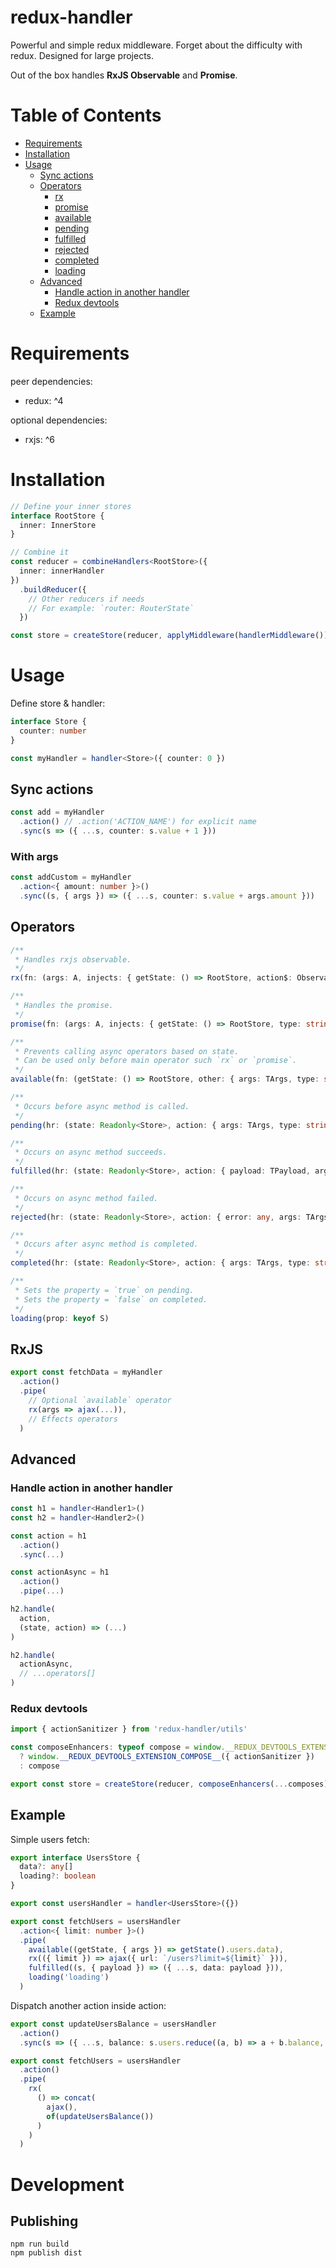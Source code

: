# redux-handler

Powerful and simple redux middleware. Forget about the difficulty with redux. Designed for large projects.

Out of the box handles **RxJS Observable** and **Promise**.

# Table of Contents

- [Requirements](#requirements)
- [Installation](#installation)
- [Usage](#usage)
  - [Sync actions](#sync-actions)
  - [Operators](#operators)
    - [rx](#rx)
    - [promise](#promise)
    - [available](#available)
    - [pending](#pending)
    - [fulfilled](#fulfilled)
    - [rejected](#rejected)
    - [completed](#completed)
    - [loading](#loading)
  - [Advanced](#advanced)
    - [Handle action in another handler](#handle-action-in-another-handler)
    - [Redux devtools](#redux-devtools)
  - [Example](#example)

# Requirements

peer dependencies:
 - redux: ^4

optional dependencies:
 - rxjs: ^6

# Installation

```ts
// Define your inner stores
interface RootStore {
  inner: InnerStore
}

// Combine it
const reducer = combineHandlers<RootStore>({
  inner: innerHandler
})
  .buildReducer({
    // Other reducers if needs
    // For example: `router: RouterState`
  })

const store = createStore(reducer, applyMiddleware(handlerMiddleware()))
```

# Usage

Define store & handler:

```ts
interface Store {
  counter: number
}

const myHandler = handler<Store>({ counter: 0 })
```

## Sync actions

```ts
const add = myHandler
  .action() // .action('ACTION_NAME') for explicit name
  .sync(s => ({ ...s, counter: s.value + 1 }))
```

### With args

```ts
const addCustom = myHandler
  .action<{ amount: number }>()
  .sync((s, { args }) => ({ ...s, counter: s.value + args.amount }))
```

## Operators

<a id="rx"></a>

```ts
/**
 * Handles rxjs observable.
 */
rx(fn: (args: A, injects: { getState: () => RootStore, action$: Observable<Action>, type: string }) => Observable)
```

<a id="promise"></a>

```ts
/**
 * Handles the promise.
 */
promise(fn: (args: A, injects: { getState: () => RootStore, type: string }) => PromiseLike<T>) {
```

<a id="available"></a>

```ts
/**
 * Prevents calling async operators based on state.
 * Can be used only before main operator such `rx` or `promise`.
 */
available(fn: (getState: () => RootStore, other: { args: TArgs, type: string })
```

<a id="pending"></a>

```ts
/**
 * Occurs before async method is called.
 */
pending(hr: (state: Readonly<Store>, action: { args: TArgs, type: string }))
```

<a id="fulfilled"></a>

```ts
/**
 * Occurs on async method succeeds.
 */
fulfilled(hr: (state: Readonly<Store>, action: { payload: TPayload, args: TArgs, type: string }))
```

<a id="rejected"></a>

```ts
/**
 * Occurs on async method failed.
 */
rejected(hr: (state: Readonly<Store>, action: { error: any, args: TArgs, type: string }))
```

<a id="completed"></a>

```ts
/**
 * Occurs after async method is completed.
 */
completed(hr: (state: Readonly<Store>, action: { args: TArgs, type: string }))
```

<a id="loading"></a>

```ts
/**
 * Sets the property = `true` on pending.
 * Sets the property = `false` on completed.
 */
loading(prop: keyof S)
```

## RxJS

```ts
export const fetchData = myHandler
  .action()
  .pipe(
    // Optional `available` operator
    rx(args => ajax(...)),
    // Effects operators
  )
```

## Advanced

### Handle action in another handler

```ts
const h1 = handler<Handler1>()
const h2 = handler<Handler2>()

const action = h1
  .action()
  .sync(...)

const actionAsync = h1
  .action()
  .pipe(...)

h2.handle(
  action,
  (state, action) => (...)
)

h2.handle(
  actionAsync,
  // ...operators[]
)
```

### Redux devtools

```ts
import { actionSanitizer } from 'redux-handler/utils'

const composeEnhancers: typeof compose = window.__REDUX_DEVTOOLS_EXTENSION_COMPOSE__
  ? window.__REDUX_DEVTOOLS_EXTENSION_COMPOSE__({ actionSanitizer })
  : compose

export const store = createStore(reducer, composeEnhancers(...composes))
```

## Example

Simple users fetch:

```ts
export interface UsersStore {
  data?: any[]
  loading?: boolean
}

export const usersHandler = handler<UsersStore>({})

export const fetchUsers = usersHandler
  .action<{ limit: number }>()
  .pipe(
    available((getState, { args }) => getState().users.data),
    rx(({ limit }) => ajax({ url: `/users?limit=${limit}` })),
    fulfilled((s, { payload }) => ({ ...s, data: payload })),
    loading('loading')
  )
```

Dispatch another action inside action:

```ts
export const updateUsersBalance = usersHandler
  .action()
  .sync(s => ({ ...s, balance: s.users.reduce((a, b) => a + b.balance, 0) }))

export const fetchUsers = usersHandler
  .action()
  .pipe(
    rx(
      () => concat(
        ajax(),
        of(updateUsersBalance())
      )
    )
  )
```

# Development

## Publishing

`npm run build`\
`npm publish dist`